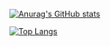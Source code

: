 [![Anurag's GitHub stats](https://github-readme-stats.vercel.app/api?username=aleksanderkoder&theme=onedark&show_icons=true)](https://github.com/anuraghazra/github-readme-stats)

[![Top Langs](https://github-readme-stats.vercel.app/api/top-langs/?username=anuraghazra&layout=compact&theme=onedark&show_icons=true)](https://github.com/anuraghazra/github-readme-stats)
